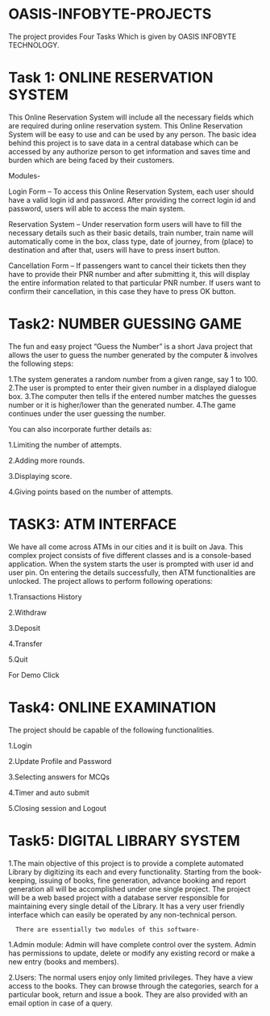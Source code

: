 # OASIS-INFOBYTE-PROJECTS
The project provides Four Tasks Which is given by OASIS INFOBYTE TECHNOLOGY.
# Task 1: ONLINE RESERVATION SYSTEM

This Online Reservation System will include all the necessary fields which are required during
online reservation system. This Online Reservation System will be easy to use and can be used by
any person. The basic idea behind this project is to save data in a central database which can be
accessed by any authorize person to get information and saves time and burden which are being
faced by their customers.

 Modules-

Login Form – To access this Online Reservation System, each user should have a valid login id and
password. After providing the correct login id and password, users will able to access the main
system.

Reservation System – Under reservation form users will have to fill the necessary details such as
their basic details, train number, train name will automatically come in the box, class type, date of
journey, from (place) to destination and after that, users will have to press insert button.

Cancellation Form – If passengers want to cancel their tickets then they have to provide their
PNR number and after submitting it, this will display the entire information related to that
particular PNR number. If users want to confirm their cancellation, in this case they have to press
OK button.
# Task2: NUMBER GUESSING GAME
The fun and easy project “Guess the Number” is a short Java project that allows the user to guess
the number generated by the computer & involves the following steps:

1.The system generates a random number from a given range, say 1 to 100.
2.The user is prompted to enter their given number in a displayed dialogue box.
3.The computer then tells if the entered number matches the guesses number or it is higher/lower than the generated number.
4.The game continues under the user guessing the number.

You can also incorporate further details as:

1.Limiting the number of attempts.

2.Adding more rounds.

3.Displaying score.

4.Giving points based on the number of attempts.
# TASK3: ATM INTERFACE 
We have all come across ATMs in our cities and it is built on Java. This complex project consists of
five different classes and is a console-based application. When the system starts the user is
prompted with user id and user pin. On entering the details successfully, then ATM functionalities
are unlocked. The project allows to perform following operations:

  1.Transactions History
  
  2.Withdraw
  
  3.Deposit
  
  4.Transfer
  
  5.Quit

For Demo Click
# Task4: ONLINE EXAMINATION
The project should be capable of the following functionalities.

  1.Login
  
  2.Update Profile and Password
  
  3.Selecting answers for MCQs
  
  4.Timer and auto submit
  
  5.Closing session and Logout
# Task5: DIGITAL LIBRARY SYSTEM
 1.The main objective of this project is to provide a complete automated Library by digitizing its
  each and every functionality. Starting from the book-keeping, issuing of books, fine
  generation, advance booking and report generation all will be accomplished under one single
  project. The project will be a web based project with a database server responsible for
  maintaining every single detail of the Library. It has a very user friendly interface which can
  easily be operated by any non-technical person.

      There are essentially two modules of this software-
 
  1.Admin module: Admin will have complete control over the system. Admin has permissions to
    update, delete or modify any existing record or make a new entry (books and members). 

  2.Users: The normal users enjoy only limited privileges. They have a view access to the books.
    They can browse through the categories, search for a particular book, return and issue a
    book. They are also provided with an email option in case of a query.















